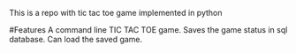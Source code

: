 This is a repo with tic tac toe game implemented in python

#Features
A command line TIC TAC TOE game.
Saves the game status in sql database.
Can load the saved game.
